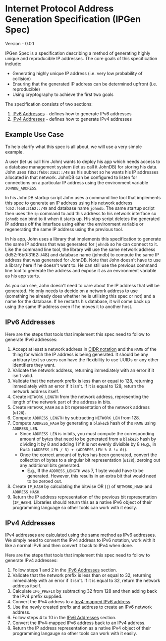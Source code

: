 # Internet Protocol Address Generation Specification (IPGen Spec)

Version - 0.0.1

IPGen Spec is a specification describing a method of generating highly unique and reproducible IP addresses.
The core goals of this specification include:

* Generating highly unique IP address (i.e. very low probability of collision)
* Ensuring that the generated IP address can be determined upfront (i.e. reproducible)
* Using cryptography to achieve the first two goals

The specification consists of two sections:

1. [IPv6 Addresses](#ipv6-addresses) - defines how to generate IPv6 addresses
2. [IPv4 Addresses](#ipv4-addresses) - defines how to generate IPv4 addresses

## Example Use Case

To help clarify what this spec is all about, we will use a very simple example.

A user (let us call him John) wants to deploy his app which needs access to a database management system (let us call it JohnDB) for storing his data. John uses `fd52:f6b0:3162::/48` as his subnet so he wants his IP addresses allocated in that network. JohnDB can be configured to listen for connections on a particular IP address using the environment variable `JOHNDB_ADDRESS`.

In his JohnDB startup script John uses a command line tool that implements this spec to generate an IP address using his network address `fd52:f6b0:3162::/48` and database name `johndb`. The same startup script then uses the `ip` command to add this address to his network interface so `johndb` can bind to it when it starts up. His stop script deletes the generated IP address off the interface using either the environment variable or regenerating the same IP address using the previous tool.

In his app, John uses a library that implements this specification to generate the same IP address that was generated for `johndb` so he can connect to it. Like the command line tool, the library will use the same network address (fd52:f6b0:3162::/48) and database name (johndb) to compute the same IP address that was generated for JohnDB. Note that John doesn't have to use a library here if he doesn't want to. He can still use the previous command line tool to generate the address and expose it as an environment variable as his app starts.

As you can see, John doesn't need to care about the IP address that will be generated. He only needs to decide on a network address to use (something he already does whether he is utilising this spec or not) and a name for the database. If he restarts his database, it will come back up using the same IP address even if he moves it to another host.

## IPv6 Addresses

Here are the steps that tools that implement this spec need to follow to generate IPv6 addresses:

1. Accept at least a network address in [CIDR notation] and the `NAME` of the thing for which the IP address is being generated. It should be any arbitrary text so users can have the flexibility to use UUIDs or any other identifiers they want.
2. Validate the network address, returning immediately with an error if it isn't valid.
3. Validate that the network prefix is less than or equal to 128, returning immediately with an error if it isn't. If it is equal to 128, return the network address itself.
4. Create `NETWORK_LENGTH` from the network address, representing the length of the network part of the address in bits.
5. Create `NETWORK_HASH` as a bit representation of the network address (`u128`).
6. Compute `ADDRESS_LENGTH` by subtracting `NETWORK_LEN` from 128.
7. Compute `ADDRESS_HASH` by generating a `blake2b` hash of the `NAME` using
   `ADDRESS_LEN`.
   - Since `ADDRESS_LEN` is in bits, you must compute the corresponding amount
   of bytes that need to be generated from a `blake2b` hash by dividing it by 8
   and adding 1 if it is not evenly divisible by 8 (e.g., in Rust: `(ADDRESS_LEN / 8) + (ADDRESS_LEN % 8 != 0)`).
   - Once the correct amount of bytes has been generated, convert the
   collection of bytes to a singular bit representation (`u128`), zeroing out
   any additional bits generated.
       - E.g., If the `ADDRESS_LENGTH` was 7, 1 byte would have to be generated.
       However, this results in an extra bit that would need to be zeroed out.
8. Create `IP_HASH` by calculating the bitwise OR (`|`) of `NETWORK_HASH` and
   `ADDRESS_HASH`.
9. Return the IP address representation of the previous bit representation
   (`IP_HASH`). Libraries should return this as a native IPv6 object of their
   programming language so other tools can work with it easily.

## IPv4 Addresses

IPv4 addresses are calculated using the same method as IPv6 addresses. We simply need to convert the IPv4 address to IPv6 notation, work with it like a normal IPv6 and then convert it back to IPv4 when done.

Here are the steps that tools that implement this spec need to follow to generate IPv4 addresses:

1. Follow steps 1 and 2 in the [IPv6 Addresses](#ipv6-addresses) section.
2. Validate that the network prefix is less than or equal to  32, returning immediately with an error if it isn't. If it is equal to 32, return the network address itself.
3. Calculate `IP6_PREFIX` by subtracting 32 from 128 and then adding back the IPv4 prefix supplied.
4. Convert the IPv4 address to a [Ipv4-mapped IPv6 address](https://en.wikipedia.org/wiki/IPv6#IPv4-mapped_IPv6_addresses)
5. Use the newly created prefix and address to create an IPv6 network address.
6. Follow steps 4 to 10 in the [IPv6 Addresses](#ipv6-addresses) section.
7. Convert the IPv4-mapped IPv6 address back to an IPv4 address.
8. Return the IP address representation as a native IPv4 object of their
   programming langauge so other tools can work with it easily.

[CIDR notation]: https://en.wikipedia.org/wiki/Classless_Inter-Domain_Routing#CIDR_notation
